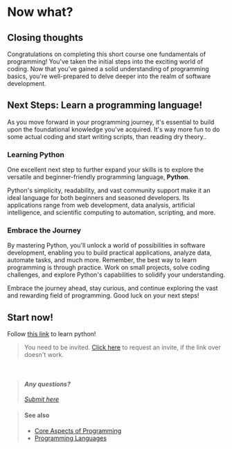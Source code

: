 # Now what?

## Closing thoughts
Congratulations on completing this short course one fundamentals of programming! You've taken the initial steps into the exciting world of coding. Now that you've gained a solid understanding of programming basics, you're well-prepared to delve deeper into the realm of software development.

## Next Steps: Learn a programming language!
As you move forward in your programming journey, it's essential to build upon the foundational knowledge you've acquired. It's way more fun to do some actual coding and start writing scripts, than reading dry theory.. 

### Learning Python
One excellent next step to further expand your skills is to explore the versatile and beginner-friendly programming language, **Python**.

Python's simplicity, readability, and vast community support make it an ideal language for both beginners and seasoned developers. Its applications range from web development, data analysis, artificial intelligence, and scientific computing to automation, scripting, and more.

### Embrace the Journey
By mastering Python, you'll unlock a world of possibilities in software development, enabling you to build practical applications, analyze data, automate tasks, and much more. Remember, the best way to learn programming is through practice. Work on small projects, solve coding challenges, and explore Python's capabilities to solidify your understanding.

Embrace the journey ahead, stay curious, and continue exploring the vast and rewarding field of programming. Good luck on your next steps!

## Start now!
Follow [this link](https://github.com/bjafl-sps/PY-101) to learn python!
> You need to be invited. [Click here](https://github.com/bjafl-sps/PROG-101/issues/new?labels=invite%20request&assignees=bjafl-sps&title=Invite%20Request%20PY-101) to request an invite, if the link over doesn't work.


&nbsp;
> #### *Any questions?*
> *[Submit here](https://github.com/bjafl-sps/PROG-101/discussions/new?category=q-a&labels=question%20about%20course%20material&title=%23INSERT_TITLE%23%20(from%2099_Next_Steps.md))*

> #### See also
> - [Core Aspects of Programming](01_Core-Aspects.md)
> - [Programming Languages](02_Programming-Languages.md)